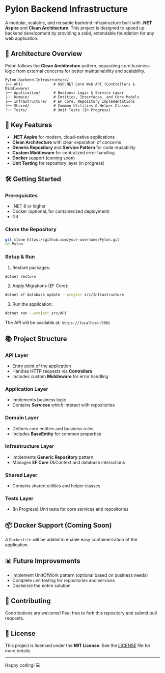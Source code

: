 # Pylon Backend Infrastructure

A modular, scalable, and reusable backend infrastructure built with **.NET Aspire** and **Clean Architecture**. This project is designed to speed up backend development by providing a solid, extendable foundation for any web application.

## 📐 Architecture Overview

Pylon follows the **Clean Architecture** pattern, separating core business logic from external concerns for better maintainability and scalability.

```
Pylon.Backend.Infrastructure/
├── API/              # ASP.NET Core Web API (Controllers & Middleware)
├── Application/      # Business Logic & Service Layer
├── Domain/           # Entities, Interfaces, and Core Models
├── Infrastructure/   # EF Core, Repository Implementations
├── Shared/           # Common Utilities & Helper Classes
└── Tests/            # Unit Tests (In Progress)
```

## 🚀 Key Features

- **.NET Aspire** for modern, cloud-native applications
- **Clean Architecture** with clear separation of concerns
- **Generic Repository** and **Service Pattern** for code reusability
- **Custom Middleware** for centralized error handling
- **Docker** support (coming soon)
- **Unit Testing** for repository layer (in progress)

## 🛠️ Getting Started

### Prerequisites

- .NET 8 or higher
- Docker (optional, for containerized deployment)
- Git

### Clone the Repository

```bash
git clone https://github.com/your-username/Pylon.git
cd Pylon
```

### Setup & Run

1. Restore packages:

```bash
dotnet restore
```

2. Apply Migrations (EF Core):

```bash
dotnet ef database update --project src/Infrastructure
```

3. Run the application:

```bash
dotnet run --project src/API
```

The API will be available at: `https://localhost:5001`

## 📚 Project Structure

### API Layer
- Entry point of the application
- Handles HTTP requests via **Controllers**
- Includes custom **Middleware** for error handling

### Application Layer
- Implements business logic
- Contains **Services** which interact with repositories

### Domain Layer
- Defines core entities and business rules
- Includes **BaseEntity** for common properties

### Infrastructure Layer
- Implements **Generic Repository** pattern
- Manages **EF Core** DbContext and database interactions

### Shared Layer
- Contains shared utilities and helper classes

### Tests Layer
- (In Progress) Unit tests for core services and repositories

## 📦 Docker Support (Coming Soon)

A `Dockerfile` will be added to enable easy containerization of the application.

## 📊 Future Improvements

- Implement UnitOfWork pattern (optional based on business needs)
- Complete unit testing for repositories and services
- Dockerize the entire solution

## 🤝 Contributing

Contributions are welcome! Feel free to fork this repository and submit pull requests.

## 📜 License

This project is licensed under the **MIT License**. See the [LICENSE](LICENSE) file for more details.

---

Happy coding! 💻
